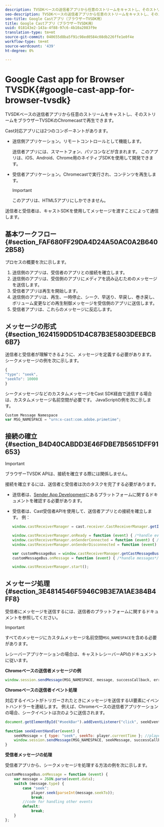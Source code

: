 ```yaml
---
description: TVSDKベースの送信者アプリから任意のストリームをキャストし、そのストリームをブラウザーTVSDKのChromecastで再生できます。
seo-description: TVSDKベースの送信者アプリから任意のストリームをキャストし、そのストリームをブラウザーTVSDKのChromecastで再生できます。
seo-title: Google Castアプリ（ブラウザーTVSDK用）
title: Google Castアプリ（ブラウザーTVSDK用）
uuid: 018143e2-143a-4f88-97c6-4b10a2083f9e
translation-type: tm+mt
source-git-commit: 040655d8ba5f91c98ed0584c08db226ffe1e0f4e
workflow-type: tm+mt
source-wordcount: '439'
ht-degree: 0%

---
```



# Google Cast app for Browser TVSDK{#google-cast-app-for-browser-tvsdk}

TVSDKベースの送信者アプリから任意のストリームをキャストし、そのストリームをブラウザーTVSDKのChromecastで再生できます。

<!--<a id="section_87CE5D6D46F0439EB6E63A742D6DD9C8"></a>-->

Cast対応アプリには2つのコンポーネントがあります。

* 送信側アプリケーション。リモートコントロールとして機能します。

   送信者アプリには、スマートフォン、パソコンなどが含まれます。 このアプリは、iOS、Android、Chrome用のネイティブSDKを使用して開発できます。
* 受信者アプリケーション。Chromecastで実行され、コンテンツを再生します。

   >[!IMPORTANT]
   >
   >このアプリは、HTML5アプリにしかできません。

送信者と受信者は、キャストSDKを使用してメッセージを渡すことによって通信します。

## 基本ワークフロー{#section_FAF680FF29DA4D24A50AC0A2B6402B58}

プロセスの概要を次に示します。

1. 送信側のアプリは、受信者のアプリとの接続を確立します。
1. 送信側のアプリは、受信側のアプリにメディアを読み込むためのメッセージを送信します。
1. 受信者アプリは再生を開始します。
1. 送信側のアプリは、再生、一時停止、シーク、早送り、早戻し、巻き戻し、ボリューム変更などの再生制御メッセージを受信側のアプリに送信します。
1. 受信者アプリは、これらのメッセージに反応します。

## メッセージの形式{#section_1624159DD51D4C87B3E5803DEEBCB6B7}

送信者と受信者が理解できるように、メッセージを定義する必要があります。 シークメッセージの例を次に示します。

```js
{ 
"type": "seek", 
"seekTo": 10000 
} 
```

シークメッセージなどのカスタムメッセージをCast SDK経由で送信する場合は、カスタムメッセージ名前空間が必要です。 JavaScriptの例を次に示します。

```js
Custom Message Namespace 
var MSG_NAMESPACE = "urn:x-cast:com.adobe.primetime"; 
```

## 接続の確立{#section_B4D40CABDD3E46FDBE7B5651DFF91653}

>[!IMPORTANT]
>
>ブラウザーTVSDK APIは、接続を確立する際には関係しません。

接続を確立するには、送信者と受信者は次のタスクを完了する必要があります。

* 送信者は、[Sender App Development](https://developers.google.com/cast/docs/sender_apps)にあるプラットフォームに関するドキュメントを確認する必要があります。
* 受信者は、Cast受信者APIを使用して、送信者アプリとの接続を確立します。 例：

   ```js
   window.castReceiverManager = cast.receiver.CastReceiverManager.getInstance(); 
   
   window.castReceiverManager.onReady = function (event) { /*handle event*/ }; 
   window.castReceiverManager.onSenderConnected = function (event) { /*handle event*/ }; 
   window.castReceiverManager.onSenderDisconnected = function (event) { /*handle event*/ }; 
   
   var customMessageBus = window.castReceiverManager.getCastMessageBus(MSG_NAMESPACE); 
   customMessageBus.onMessage = function (event) { /*handle messages*/ }; 
   
   window.castReceiverManager.start(); 
   ```

## メッセージ処理{#section_3E4814546F5946C9B3E7A1AE384B4FF8}

受信者にメッセージを送信するには、送信者のプラットフォームに関するドキュメントを参照してください。

>[!IMPORTANT]
>
>すべてのメッセージにカスタムメッセージ名前空間`MSG_NAMESPACE`を含める必要があります。

レシーバーアプリケーションの場合は、キャストレシーバーAPIのドキュメントに従います。

**Chromeベースの送信者メッセージの例**

```js
window.session.sendMessage(MSG_NAMESPACE, message, successCallback, errorCallback); //https://developers.google.com/cast/docs/reference/chrome/chrome.cast.Session#sendMessage
```

**Chromeベースの送信者イベント処理**

対応するイベントがトリガーされたときにメッセージを送信するUI要素にイベントハンドラーを連結します。 例えば、Chromeベースの送信者アプリケーションの場合、シークイベントは次のように送信されます。

```js
document.getElementById("#seekBar").addEventListener("click", seekEventHandler); 
   
function seekEventHandler(event) { 
    seekMessage = { type: "seek", seekTo: player.currentTime }; //player is an instance of AdobePSDK.MediaPlayer 
    window.session.sendMessage(MSG_NAMESPACE, seekMessage, successCallback, errorCallback); 
} 
```

**受信者メッセージの処理**

受信者アプリから、シークメッセージを処理する方法の例を次に示します。

```js
customMessageBus.onMessage = function (event) { 
    var message = JSON.parse(event.data); 
    switch (message.type) { 
        case "seek":  
            player.seek(parseInt(message.seekTo)); 
            break; 
        //code for handling other events 
        default:  
            break; 
    } 
}; 
```

